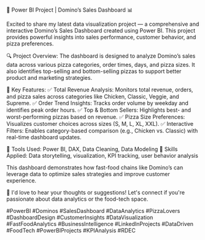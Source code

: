 🍕 Power BI Project | Domino’s Sales Dashboard 📊

Excited to share my latest data visualization project — a comprehensive and interactive Domino’s Sales Dashboard created using Power BI. This project provides powerful insights into sales performance, customer behavior, and pizza preferences.

🔍 Project Overview:
The dashboard is designed to analyze Domino’s sales data across various pizza categories, order times, days, and pizza sizes. It also identifies top-selling and bottom-selling pizzas to support better product and marketing strategies.

🔹 Key Features:
✅ Total Revenue Analysis: Monitors total revenue, orders, and pizza sales across categories like Chicken, Classic, Veggie, and Supreme.
✅ Order Trend Insights: Tracks order volume by weekday and identifies peak order hours.
✅ Top & Bottom Sellers: Highlights best- and worst-performing pizzas based on revenue.
✅ Pizza Size Preferences: Visualizes customer choices across sizes (S, M, L, XL, XXL).
✅ Interactive Filters: Enables category-based comparison (e.g., Chicken vs. Classic) with real-time dashboard updates.

📌 Tools Used: Power BI, DAX, Data Cleaning, Data Modeling
🧠 Skills Applied: Data storytelling, visualization, KPI tracking, user behavior analysis

This dashboard demonstrates how fast-food chains like Domino’s can leverage data to optimize sales strategies and improve customer experience.

💬 I'd love to hear your thoughts or suggestions! Let's connect if you're passionate about data analytics or the food-tech space.

#PowerBI #Dominos #SalesDashboard #DataAnalytics #PizzaLovers #DashboardDesign #CustomerInsights #DataVisualization #FastFoodAnalytics #BusinessIntelligence #LinkedInProjects #DataDriven #FoodTech #PowerBIProjects #KPIAnalysis #RDEC

